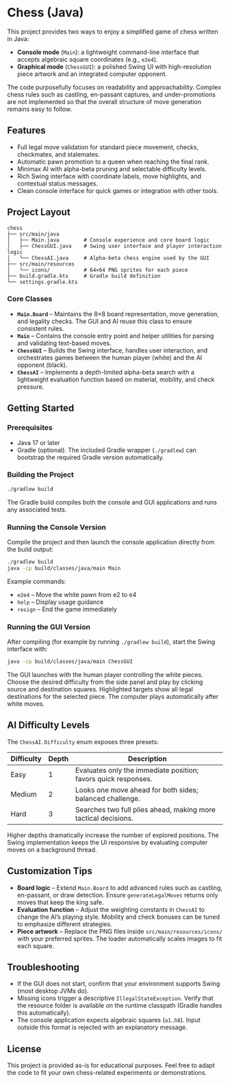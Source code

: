 # Chess (Java)

This project provides two ways to enjoy a simplified game of chess written in Java:

* **Console mode** (`Main`): a lightweight command-line interface that accepts algebraic square
  coordinates (e.g., `e2e4`).
* **Graphical mode** (`ChessGUI`): a polished Swing UI with high-resolution piece artwork and an
  integrated computer opponent.

The code purposefully focuses on readability and approachability. Complex chess rules such as
castling, en-passant captures, and under-promotions are not implemented so that the overall
structure of move generation remains easy to follow.

## Features

- Full legal move validation for standard piece movement, checks, checkmates, and stalemates.
- Automatic pawn promotion to a queen when reaching the final rank.
- Minimax AI with alpha-beta pruning and selectable difficulty levels.
- Rich Swing interface with coordinate labels, move highlights, and contextual status messages.
- Clean console interface for quick games or integration with other tools.

## Project Layout

```
chess
├── src/main/java
│   ├── Main.java        # Console experience and core board logic
│   ├── ChessGUI.java    # Swing user interface and player interaction logic
│   └── ChessAI.java     # Alpha-beta chess engine used by the GUI
├── src/main/resources
│   └── icons/           # 64×64 PNG sprites for each piece
├── build.gradle.kts     # Gradle build definition
└── settings.gradle.kts
```

### Core Classes

- **`Main.Board`** – Maintains the 8×8 board representation, move generation, and legality checks.
  The GUI and AI reuse this class to ensure consistent rules.
- **`Main`** – Contains the console entry point and helper utilities for parsing and validating
  text-based moves.
- **`ChessGUI`** – Builds the Swing interface, handles user interaction, and orchestrates games
  between the human player (white) and the AI opponent (black).
- **`ChessAI`** – Implements a depth-limited alpha-beta search with a lightweight evaluation
  function based on material, mobility, and check pressure.

## Getting Started

### Prerequisites

- Java 17 or later
- Gradle (optional). The included Gradle wrapper (`./gradlew`) can bootstrap the required
  Gradle version automatically.

### Building the Project

```bash
./gradlew build
```

The Gradle build compiles both the console and GUI applications and runs any associated tests.

### Running the Console Version

Compile the project and then launch the console application directly from the build output:

```bash
./gradlew build
java -cp build/classes/java/main Main
```

Example commands:

- `e2e4` – Move the white pawn from e2 to e4
- `help` – Display usage guidance
- `resign` – End the game immediately

### Running the GUI Version

After compiling (for example by running `./gradlew build`), start the Swing interface with:

```bash
java -cp build/classes/java/main ChessGUI
```

The GUI launches with the human player controlling the white pieces. Choose the desired difficulty
from the side panel and play by clicking source and destination squares. Highlighted targets show
all legal destinations for the selected piece. The computer plays automatically after white moves.

## AI Difficulty Levels

The `ChessAI.Difficulty` enum exposes three presets:

| Difficulty | Depth | Description |
|------------|-------|-------------|
| Easy       | 1     | Evaluates only the immediate position; favors quick responses. |
| Medium     | 2     | Looks one move ahead for both sides; balanced challenge. |
| Hard       | 3     | Searches two full plies ahead, making more tactical decisions. |

Higher depths dramatically increase the number of explored positions. The Swing implementation
keeps the UI responsive by evaluating computer moves on a background thread.

## Customization Tips

- **Board logic** – Extend `Main.Board` to add advanced rules such as castling, en-passant, or
  draw detection. Ensure `generateLegalMoves` returns only moves that keep the king safe.
- **Evaluation function** – Adjust the weighting constants in `ChessAI` to change the AI’s playing
  style. Mobility and check bonuses can be tuned to emphasize different strategies.
- **Piece artwork** – Replace the PNG files inside `src/main/resources/icons/` with your preferred
  sprites. The loader automatically scales images to fit each square.

## Troubleshooting

- If the GUI does not start, confirm that your environment supports Swing (most desktop JVMs do).
- Missing icons trigger a descriptive `IllegalStateException`. Verify that the resource folder is
  available on the runtime classpath (Gradle handles this automatically).
- The console application expects algebraic squares (`a1`..`h8`). Input outside this format is
  rejected with an explanatory message.

## License

This project is provided as-is for educational purposes. Feel free to adapt the code to fit your
own chess-related experiments or demonstrations.
